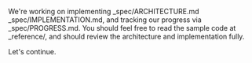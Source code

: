 We're working on implementing _spec/ARCHITECTURE.md _spec/IMPLEMENTATION.md, and tracking our progress via _spec/PROGRESS.md. You should feel free to read the sample code at _reference/, and should review the architecture and implementation fully.

Let's continue.